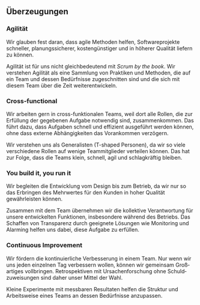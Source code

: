 ## Überzeugungen

### Agilität

Wir glauben fest daran, dass agile Methoden helfen, Software&shy;projekte schneller,
planungs&shy;sicherer, kosten&shy;günstiger und in höherer Qualität liefern zu können.

Agilität ist für uns nicht gleich&shy;bedeutend mit _Scrum by the book_. Wir
verstehen Agilität als eine Sammlung von Praktiken und Methoden, die auf ein
Team und dessen Bedürfnisse zugeschnitten sind und die sich mit diesem Team über
die Zeit weiter&shy;entwickeln.

### Cross-functional

Wir arbeiten gern in cross-funktionalen Teams, weil dort alle Rollen, die zur
Erfüllung der gegebenen Aufgabe notwendig sind, zusammenkommen. Das führt dazu,
dass Aufgaben schnell und effizient ausgeführt werden können, ohne dass externe
Abhängig&shy;keiten das Voran&shy;kommen verzögern.

Wir verstehen uns als Generalisten (T-shaped Personen), da wir so viele
verschiedene Rollen auf wenige Team&shy;mitglieder verteilen können. Das hat zur
Folge, dass die Teams klein, schnell, agil und schlag&shy;kräftig bleiben.

### You build it, you run it

Wir begleiten die Entwicklung vom Design bis zum Betrieb, da wir nur so das
Erbringen des Mehrwertes für den Kunden in hoher Qualität gewährleisten können.

Zusammen mit dem Team übernehmen wir die kollektive Ver&shy;antwortung für unsere
entwickelten Funktionen, insbesondere während des Betriebs. Das Schaffen von
Transparenz durch geeignete Lösungen wie Monitoring und Alarming helfen uns
dabei, diese Aufgabe zu erfüllen.

### Continuous Improvement

Wir fördern die kontinuierliche Verbesserung in einem Team. Nur wenn wir
uns jeden einzelnen Tag verbessern wollen, können wir gemeinsam Groß&shy;artiges
vollbringen. Retro&shy;spektiven mit Ursachen&shy;forschung ohne Schuld&shy;zuweisungen
sind daher unser Mittel der Wahl.

Kleine Experimente mit messbaren Resultaten helfen die Struktur und Arbeits&shy;weise
eines Teams an dessen Bedürfnisse anzupassen.
